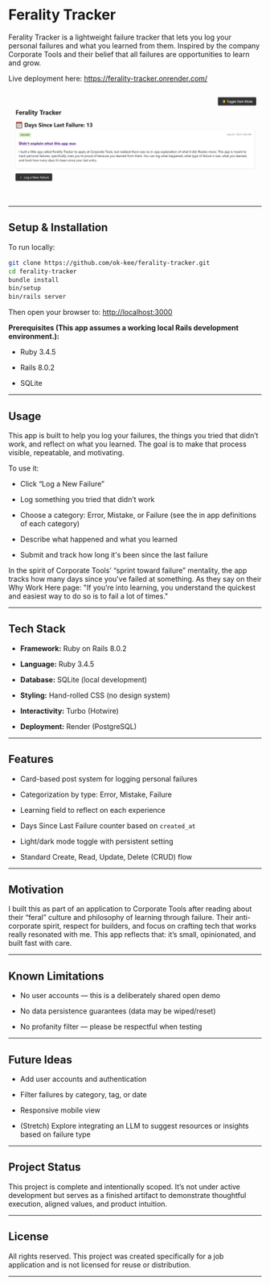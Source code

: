 # Ferality Tracker

Ferality Tracker is a lightweight failure tracker that lets you log your personal failures and what you learned from them. Inspired by the company Corporate Tools and their belief that all failures are opportunities to learn and grow.

Live deployment here: https://ferality-tracker.onrender.com/

![screenshot](images/screenshot.png)

---

## Setup & Installation

To run locally:

```bash
git clone https://github.com/ok-kee/ferality-tracker.git
cd ferality-tracker
bundle install
bin/setup
bin/rails server
```

Then open your browser to: [http://localhost:3000](http://localhost:3000/)

**Prerequisites (This app assumes a working local Rails development environment.):**

- Ruby 3.4.5
    
- Rails 8.0.2
    
- SQLite  

---

## Usage

This app is built to help you log your failures, the things you tried that didn’t work, and reflect on what you learned. The goal is to make that process visible, repeatable, and motivating.

To use it:

- Click “Log a New Failure”
    
- Log something you tried that didn’t work
    
- Choose a category: Error, Mistake, or Failure (see the in app definitions of each category)
    
- Describe what happened and what you learned
    
- Submit and track how long it's been since the last failure
    

In the spirit of Corporate Tools’ “sprint toward failure” mentality, the app tracks how many days since you've failed at something. As they say on their Why Work Here page: "If you’re into learning, you understand the quickest and easiest way to do so is to fail a lot of times."

---

## Tech Stack

- **Framework:** Ruby on Rails 8.0.2
    
- **Language:** Ruby 3.4.5
    
- **Database:** SQLite (local development)
    
- **Styling:** Hand-rolled CSS (no design system)
    
- **Interactivity:** Turbo (Hotwire)
    
- **Deployment:** Render (PostgreSQL)
    

---

## Features

- Card-based post system for logging personal failures
    
- Categorization by type: Error, Mistake, Failure
    
- Learning field to reflect on each experience
    
- Days Since Last Failure counter based on `created_at`
    
- Light/dark mode toggle with persistent setting
    
- Standard Create, Read, Update, Delete (CRUD) flow
    

---

## Motivation

I built this as part of an application to Corporate Tools after reading about their “feral” culture and philosophy of learning through failure. Their anti-corporate spirit, respect for builders, and focus on crafting tech that works really resonated with me. This app reflects that: it’s small, opinionated, and built fast with care.

---

## Known Limitations

- No user accounts — this is a deliberately shared open demo
    
- No data persistence guarantees (data may be wiped/reset)
    
- No profanity filter — please be respectful when testing
    

---

## Future Ideas

- Add user accounts and authentication
    
- Filter failures by category, tag, or date
    
- Responsive mobile view
    
- (Stretch) Explore integrating an LLM to suggest resources or insights based on failure type
    

---

## Project Status

This project is complete and intentionally scoped. It’s not under active development but serves as a finished artifact to demonstrate thoughtful execution, aligned values, and product intuition.

---

## License

All rights reserved. This project was created specifically for a job application and is not licensed for reuse or distribution.

---

